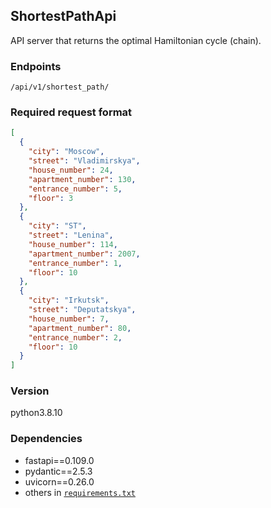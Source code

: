 ## ShortestPathApi

API server that returns the optimal Hamiltonian cycle (chain).

### Endpoints
`/api/v1/shortest_path/`

### Required request format

```json
[
  {
    "city": "Moscow",
    "street": "Vladimirskya",
    "house_number": 24,
    "apartment_number": 130,
    "entrance_number": 5,
    "floor": 3
  },
  {
    "city": "ST",
    "street": "Lenina",
    "house_number": 114,
    "apartment_number": 2007,
    "entrance_number": 1,
    "floor": 10
  },
  {
    "city": "Irkutsk",
    "street": "Deputatskya",
    "house_number": 7,
    "apartment_number": 80,
    "entrance_number": 2,
    "floor": 10
  }
]
```

### Version
python3.8.10

### Dependencies

* fastapi==0.109.0
* pydantic==2.5.3
* uvicorn==0.26.0
* others in [`requirements.txt`](https://github.com/MupLever/ShortestPathApi/blob/master/requirements.txt)
